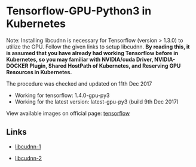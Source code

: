 # Tensorflow-GPU-Python3 in Kubernetes
Note: Installing libcudnn is necessary for Tensorflow (version > 1.3.0) to utilize the GPU. Follow the given links to setup libcudnn.
**By reading this, it is assumed that you have already had working Tensorflow before in Kubernetes, so you may familiar with NVIDIA/cuda Driver, NVIDIA-DOCKER Plugin, Shared HostPath of Kubernetes, and Reserving GPU Resources in Kubernetes.**

The procedure was checked and updated on 11th Dec 2017
* Working for tensorflow: 1.4.0-gpu-py3
* Working for the latest version: latest-gpu-py3 (build 9th Dec 2017)

View available images on official page: [tensorflow](https://hub.docker.com/r/tensorflow/tensorflow/tags/)

## Links
* [libcudnn-1](https://stackoverflow.com/questions/42013316/after-building-tensorflow-from-source-seeing-libcudart-so-and-libcudnn-errors/45787225#45787225)

* [libcudnn-2](https://askubuntu.com/questions/767269/how-can-i-install-cudnn-on-ubuntu-16-04)
